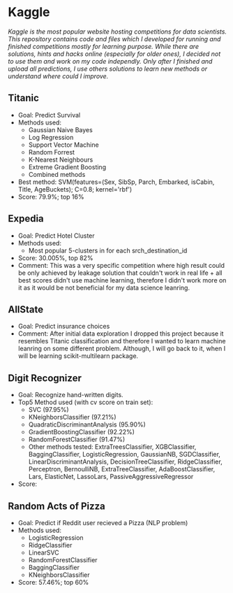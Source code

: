 # Kaggle
*Kaggle is the most popular website hosting competitions for data scientists. This repository contains code and files which I developed for running and finished competitions mostly for learning purpose. While there are solutions, hints and hacks online (especially for older ones), I decided not to use them and work on my code independly. Only after I finished and upload all predictions, I use others solutions to learn new methods or understand where could I improve.*

## Titanic
  - Goal: Predict Survival
  - Methods used:
    - Gaussian Naive Bayes
    - Log Regression
    - Support Vector Machine
    - Random Forrest
    - K-Nearest Neighbours
    - Extreme Gradient Boosting
    - Combined methods
  - Best method: SVM(features=(Sex, SibSp, Parch, Embarked, isCabin, Title, AgeBuckets); C=0.8; kernel='rbf')
  - Score: 79.9%; top 16%
  
## Expedia
  - Goal: Predict Hotel Cluster
  - Methods used:
    - Most popular 5-clusters in for each srch_destination_id
  - Score: 30.005%, top 82%
  - Comment: This was a very specific competition where high result could be only achieved by leakage solution that couldn't work in real life + all best scores didn't use machine learning, therefore I didn't work more on it as it would be not beneficial for my data science leanring.
  
## AllState
  - Goal: Predict insurance choices
  - Comment: After initial data exploration I dropped this project because it resembles Titanic classification and therefore I wanted to learn machine leanring on some different problem. Although, I will go back to it, when I will be learning scikit-multilearn package. 
  
## Digit Recognizer
   - Goal: Recognize hand-written digits.
   - Top5 Method used (with cv score on train set):
     - SVC (97.95%)
     - KNeighborsClassifier (97.21%)
     - QuadraticDiscriminantAnalysis (95.90%)
     - GradientBoostingClassifier (92.22%)
     - RandomForestClassifier (91.47%)
     - Other methods tested: ExtraTreesClassifier, XGBClassifier, BaggingClassifier, LogisticRegression, GaussianNB, SGDClassifier, LinearDiscriminantAnalysis, DecisionTreeClassifier, RidgeClassifier, Perceptron, BernoulliNB, ExtraTreeClassifier, AdaBoostClassifier, Lars, ElasticNet, LassoLars, PassiveAggressiveRegressor
   - Score: 

## Random Acts of Pizza
- Goal: Predict if Reddit user recieved a Pizza (NLP problem)
- Methods used:
     - LogisticRegression
     - RidgeClassifier
     - LinearSVC
     - RandomForestClassifier
     - BaggingClassifier
     - KNeighborsClassifier
- Score: 57.46%; top 60%
